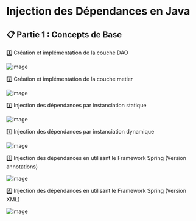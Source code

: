 # Injection des Dépendances en Java
## 📋 Partie 1 : Concepts de Base
1️⃣ Création et implémentation de la couche DAO

![image](https://github.com/user-attachments/assets/7b907832-6c03-40af-84df-8bfede326e1c)

2️⃣ Création et implémentation de la couche metier

![image](https://github.com/user-attachments/assets/3a8cf015-f4e6-4117-90ce-a5fc10ce6979)

3️⃣ Injection des dépendances par instanciation statique

![image](https://github.com/user-attachments/assets/648ed2f2-ae9b-43d0-9ac6-0ba987cd0272)

4️⃣ Injection des dépendances par instanciation dynamique

![image](https://github.com/user-attachments/assets/1ca568f9-074a-4a5e-97c1-ea9f37b70470)

5️⃣ Injection des dépendances en utilisant le Framework Spring (Version annotations)

![image](https://github.com/user-attachments/assets/0eddeae1-a1b3-40fb-bb56-4c3d006c9b1f)

6️⃣ Injection des dépendances en utilisant le Framework Spring (Version XML)

![image](https://github.com/user-attachments/assets/e4ee7e5c-6566-4d6d-a079-55514647d35d)
